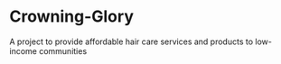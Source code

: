 # Crowning-Glory
A project to provide affordable hair care services and products to low-income communities

